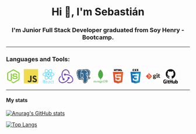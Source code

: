 
<div id="header" align="center">
  <h1>Hi 👋, I'm Sebastián</h1>
  <h3>I'm Junior Full Stack Developer graduated from Soy Henry - Bootcamp. </h3>
</div>

---

<div align="left">
  <h3>Languages and Tools:</h3>
  <div>
    <img src="https://github.com/devicons/devicon/blob/master/icons/nodejs/nodejs-original.svg" title="Node.js" alt="Node.js" width="40" height="40"/>&nbsp;
    <img src="https://github.com/devicons/devicon/blob/master/icons/javascript/javascript-original.svg" alt="Node.js" width="40" height="40"/>&nbsp;
    <img src="https://github.com/devicons/devicon/blob/master/icons/react/react-original-wordmark.svg" width="40" height="40"/>&nbsp;
    <img src="https://github.com/devicons/devicon/blob/master/icons/redux/redux-original.svg" width="40" height="40"/>&nbsp;
    <img src="https://github.com/devicons/devicon/blob/master/icons/postgresql/postgresql-original.svg" width="40" height="40"/>&nbsp;
    <img src="https://github.com/devicons/devicon/blob/master/icons/mongodb/mongodb-plain-wordmark.svg" alt="Node.js" width="40" height="40"/>&nbsp;
    <img src="https://github.com/devicons/devicon/blob/master/icons/html5/html5-original-wordmark.svg" width="40" height="40"/>&nbsp;
    <img src="https://github.com/devicons/devicon/blob/master/icons/css3/css3-original-wordmark.svg" alt="Node.js" width="40" height="40"/>&nbsp;
    <img src="https://github.com/devicons/devicon/blob/master/icons/git/git-original-wordmark.svg" width="40" height="40"/>&nbsp;
    <img src="https://github.com/devicons/devicon/blob/master/icons/github/github-original-wordmark.svg" alt="Node.js" width="40" height="40"/>&nbsp;
  </div>
</div>

---

<h4>My stats</h4>

[![Anurag's GitHub stats](https://github-readme-stats.vercel.app/api?username=sediaz84)](https://github.com/anuraghazra/github-readme-stats)

[![Top Langs](https://github-readme-stats.vercel.app/api/top-langs/?username=sediaz84&layout=compact)](https://github.com/anuraghazra/github-readme-stats)

<!--
**sediaz84/sediaz84** is a ✨ _special_ ✨ repository because its `README.md` (this file) appears on your GitHub profile.


Here are some ideas to get you started:

- 🔭 I’m currently working on ...
- 🌱 I’m currently learning ...
- 👯 I’m looking to collaborate on ...
- 🤔 I’m looking for help with ...
- 💬 Ask me about ...
- 📫 How to reach me: ...
- 😄 Pronouns: ...
- ⚡ Fun fact: ...
-->
